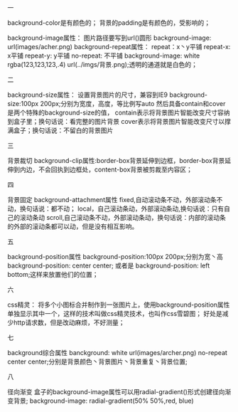 一

background-color是有颜色的；
背景的padding是有颜色的，受影响的；

background-image属性：
图片路径要写到url()圆形 
background-image: url(images/acher.png)
background-repeat属性：
    repeat：x丶y平铺
    repeat-x: x平铺
    repeat-y: y平铺
    no-repeat: 不平铺
background-image: white rgba(123,123,123,.4) url(../imgs/背景.png);透明的通道就是白色的；

二

background-size属性：
设置背景图片的尺寸，兼容到IE9
background-size:100px 200px;分别为宽度，高度，等比例写auto
然后具备contain和cover是两个特殊的background-size的值，
contain表示将背景图片智能改变尺寸容纳到盒子里；换句话说：看完整的图片背景
cover表示将背景图片智能改变尺寸以撑满盒子；换句话说：不留白的背景图片

三

背景裁切
background-clip属性:border-box背景延伸到边框，border-box背景延伸到内边，不会回执到边框处，content-box背景被剪裁至内容区；

四

背景固定
background-attachment属性
fixed,自动滚动条不动，外部滚动条不动，换句话说：都不动；
local，自己滚动条动，外部滚动条动,换句话说：只有自己的滚动条动
scroll,自己滚动条不动，外部滚动条动，换句话说：内部的滚动条的外部的滚动条都可以动，但是没有相互影响。

五

background-position属性
background-position:100px 200px;分别为宽丶高
background-position: center center;
或者是
background-position: left bottom;这样来放置他们的位置；

 六

 css精灵：
    将多个小图标合并制作到一张图片上，使用background-position属性单独显示其中一个，这样的技术叫做css精灵技术，也叫作css雪碧图；
    好处是减少http请求数，但是改动麻烦，不好测量；

七

background综合属性
banckground: white url(images/archer.png) no-repeat center center;分别是背景颜色丶背景图片丶背景重复丶背景位置;

八

径向渐变
盒子的background-image属性可以用radial-gradient()形式创建径向渐变背景;
background-image: radial-gradient(50% 50%,red, blue)